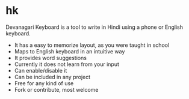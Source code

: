 # hk
Devanagari Keyboard is a tool to write in Hindi using a phone or English keyboard.

* It has a easy to memorize layout, as you were taught in school
* Maps to English keyboard in an intuitive way
* It provides word suggestions
* Currently it does not learn from your input
* Can enable/disable it
* Can be included in any project
* Free for any kind of use
* Fork or contribute, most welcome

